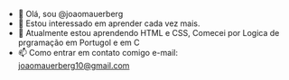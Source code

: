 - 👋 Olá, sou @joaomauerberg
- 👀 Estou interessado em aprender cada vez mais. 
- 🌱 Atualmente estou aprendendo HTML e CSS, Comecei por Logica de prgramação em Portugol e em C 
- 📫 Como entrar em contato comigo e-mail: joaomauerberg10@gmail.com


<!---
joaomauerberg/joaomauerberg is a ✨ special ✨ repository because its `README.md` (this file) appears on your GitHub profile.
You can click the Preview link to take a look at your changes.
--->
